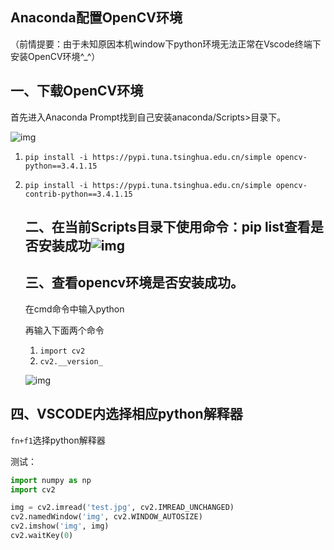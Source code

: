## Anaconda配置OpenCV环境

（前情提要：由于未知原因本机window下python环境无法正常在Vscode终端下安装OpenCV环境^_^）

##      一、下载OpenCV环境

   首先进入Anaconda Prompt找到自己安装anaconda/Scripts>目录下。

![img](https://img-blog.csdnimg.cn/379f647fac774891ba89c2778f798545.png)

1. `pip install -i https://pypi.tuna.tsinghua.edu.cn/simple opencv-python==3.4.1.15`

2. `pip install -i https://pypi.tuna.tsinghua.edu.cn/simple opencv-contrib-python==3.4.1.15`

   ## 二、在当前Scripts目录下使用命令：pip list查看是否安装成功![img](https://img-blog.csdnimg.cn/db648ba89bca4e88b23011307190d6f2.png)

   ## 三、查看opencv环境是否安装成功。

   在cmd命令中输入python

   再输入下面两个命令

   1. `import cv2`
   2. `cv2.__version_`
          

   ![img](https://img-blog.csdnimg.cn/1c7b8911336e4fbe806729638e04c008.png)

##   四、VSCODE内选择相应python解释器

  `fn+f1`选择python解释器

测试：

```python
import numpy as np
import cv2

img = cv2.imread('test.jpg', cv2.IMREAD_UNCHANGED)
cv2.namedWindow('img', cv2.WINDOW_AUTOSIZE)
cv2.imshow('img', img)
cv2.waitKey(0)
```



